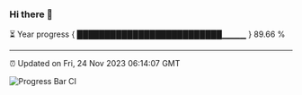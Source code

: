 ### Hi there 👋

⏳ Year progress { ██████████████████████████▁▁▁▁ } 89.66 %

---

⏰ Updated on Fri, 24 Nov 2023 06:14:07 GMT

![Progress Bar CI](https://github.com/liununu/liununu/workflows/Progress%20Bar%20CI/badge.svg)
